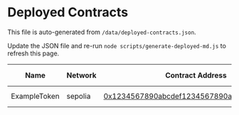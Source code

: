# Deployed Contracts

This file is auto-generated from `/data/deployed-contracts.json`.

Update the JSON file and re-run `node scripts/generate-deployed-md.js` to refresh this page.

| Name | Network | Contract Address | Transaction Hash | Deployed At | Frontend | GitHub Repo |
| ---- | ------- | ---------------- | ---------------- | ----------- | -------- | ----------- |
| ExampleToken | sepolia | [0x1234567890abcdef1234567890abcdef12345678](https://celo-sepolia.blockscout.com/address/0x1234567890abcdef1234567890abcdef12345678) | [0xabcdef1234567890abcdef1234567890abcdef1234567890abcdef1234567890](https://celo-sepolia.blockscout.com/tx/0xabcdef1234567890abcdef1234567890abcdef1234567890abcdef1234567890) | 2025-10-26T00:00:00Z |  |  |
